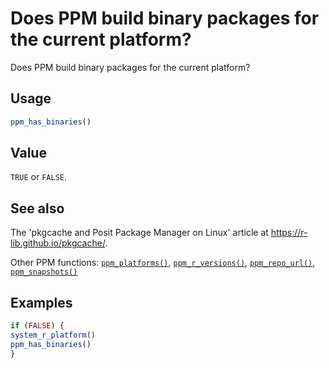 # Does PPM build binary packages for the current platform?

Does PPM build binary packages for the current platform?

## Usage

``` r
ppm_has_binaries()
```

## Value

`TRUE` or `FALSE`.

## See also

The 'pkgcache and Posit Package Manager on Linux' article at
<https://r-lib.github.io/pkgcache/>.

Other PPM functions:
[`ppm_platforms()`](https://pak.r-lib.org/dev/reference/ppm_platforms.md),
[`ppm_r_versions()`](https://pak.r-lib.org/dev/reference/ppm_r_versions.md),
[`ppm_repo_url()`](https://pak.r-lib.org/dev/reference/ppm_repo_url.md),
[`ppm_snapshots()`](https://pak.r-lib.org/dev/reference/ppm_snapshots.md)

## Examples

``` r
if (FALSE) {
system_r_platform()
ppm_has_binaries()
}
```
